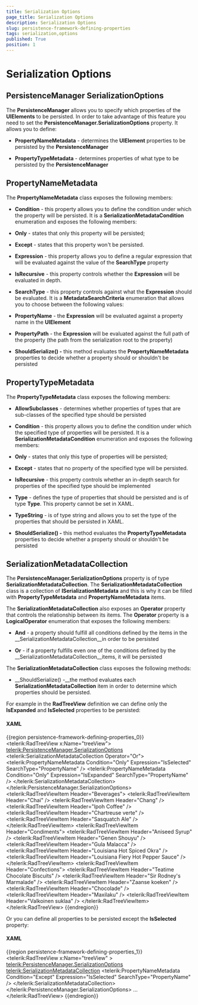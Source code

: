 ```yaml
---
title: Serialization Options
page_title: Serialization Options
description: Serialization Options
slug: persistence-framework-defining-properties
tags: serialization,options
published: True
position: 1
---
```


# Serialization Options



## PersistenceManager SerializationOptions

The __PersistenceManager__ allows you to specify which properties of the __UIElements__ to be persisted. In order to take advantage of this feature you need to set the __PersistenceManager.SerializationOptions__ property. It allows you to define:
		

* __PropertyNameMetadata__ - determines the __UIElement__ properties to be persisted by the __PersistenceManager__

* __PropertyTypeMetadata__ - determines properties of what type to be persisted by the __PersistenceManager__

## PropertyNameMetadata

The __PropertyNameMetadata__ class exposes the following members:
		

* __Condition__ - this property allows you to define the condition under which the property will be persisted. It is a __SerializationMetadataCondition__ enumeration and exposes the following members:
			

* __Only__ - states that only this property will be persisted;
				

* __Except__ - states that this property won't be persisted.
				

* __Expression__ - this property allows you to define a regular expression that will be evaluated against the value of the __SearchType__ property
			

* __IsRecursive__ - this property controls whether the __Expression__ will be evaluated in depth.
			

* __SearchType__ - this property controls against what the __Expression__ should be evaluated. It is a __MetadataSearchCriteria__ enumeration that allows you to choose between the following values:
			

* __PropertyName__ - the __Expression__ will be evaluated against a property name in the __UIElement__

* __PropertyPath__ - the __Expression__ will be evaluated against the full path of the property (the path from the serialization root to the property)
				

* __ShouldSerialize() -__ this method evaluates the __PropertyNameMetadata__ properties to decide whether a property should or shouldn't be persisted
			

## PropertyTypeMetadata

The __PropertyTypeMetadata__ class exposes the following members:
		

* __AllowSubclasses__ - determines whether properties of types that are sub-classes of the specified type should be persisted
			

* __Condition__ - this property allows you to define the condition under which the specified type of properties will be persisted. It is a __SerializationMetadataCondition__ enumeration and exposes the following members:
			

* __Only__ - states that only this type of properties will be persisted;
				

* __Except__ - states that no property of the specified type will be persisted.
				

* __IsRecursive__ - this property controls whether an in-depth search for properties of the specified type should be implemented
			

* __Type__ - defines the type of properties that should be persisted and is of type __Type__. This property cannot be set in XAML.
			

* __TypeString__ - is of type string and allows you to set the type of the properties that should be persisted in XAML.
			

* __ShouldSerialize() -__ this method evaluates the __PropertyTypeMetadata__ properties to decide whether a property should or shouldn't be persisted
			

## SerializationMetadataCollection

The __PersistenceManager.SerializationOptions__ property is of type __SerializationMetadataCollection__. The __SerializationMetadataCollection__ class is a collection of __ISerializationMetadata__ and this is why it can be filled with __PropertyTypeMetadata__ and __PropertyNameMetadata__ items.
		

The __SerializationMetadataCollection__ also exposes an __Operator__ property that controls the relationship between its items. The __Operator__ property is a __LogicalOperator__ enumeration that exposes the following members:
		

* __And__ - a property should fulfill all conditions defined by the items in the __SerializationMetadataCollection__in order to be persisted
			

* __Or__ - if a property fulfills even one of the conditions defined by the __SerializationMetadataCollection__items, it will be persisted
			

The __SerializationMetadataCollection__ class exposes the following methods:
		

* __ShouldSerialize() -__the method evaluates each __SerializationMetadataCollection__ item in order to determine which properties should be persisted.
			

For example in the __RadTreeView__ definition we can define only the __IsExpanded__ and __IsSelected__ properties to be persisted:
		

#### __XAML__

{{region persistence-framework-defining-properties_0}}
	<telerik:RadTreeView x:Name="treeView">
	 <telerik:PersistenceManager.SerializationOptions>
	  <telerik:SerializationMetadataCollection Operator="Or">
	   <telerik:PropertyNameMetadata Condition="Only" Expression="IsSelected" SearchType="PropertyName" />
	   <telerik:PropertyNameMetadata Condition="Only" Expression="IsExpanded" SearchType="PropertyName" />
	  </telerik:SerializationMetadataCollection>
	 </telerik:PersistenceManager.SerializationOptions>
	 <telerik:RadTreeViewItem Header="Beverages">
	  <telerik:RadTreeViewItem Header="Chai" />
	  <telerik:RadTreeViewItem Header="Chang" />
	  <telerik:RadTreeViewItem Header="Ipoh Coffee" />
	  <telerik:RadTreeViewItem Header="Chartreuse verte" />
	  <telerik:RadTreeViewItem Header="Sasquatch Ale" />
	 </telerik:RadTreeViewItem>
	 <telerik:RadTreeViewItem Header="Condiments">
	<telerik:RadTreeViewItem Header="Aniseed Syrup" />
	  <telerik:RadTreeViewItem Header="Genen Shouyu" />
	  <telerik:RadTreeViewItem Header="Gula Malacca" />
	  <telerik:RadTreeViewItem Header="Louisiana Hot Spiced Okra" />
	  <telerik:RadTreeViewItem Header="Louisiana Fiery Hot Pepper Sauce" />
	 </telerik:RadTreeViewItem>
	 <telerik:RadTreeViewItem Header="Confections">
	  <telerik:RadTreeViewItem Header="Teatime Chocolate Biscuits" />
	  <telerik:RadTreeViewItem Header="Sir Rodney's Marmalade" />
	  <telerik:RadTreeViewItem Header="Zaanse koeken" />
	  <telerik:RadTreeViewItem Header="Chocolade" />
	  <telerik:RadTreeViewItem Header="Maxilaku" />
	  <telerik:RadTreeViewItem Header="Valkoinen suklaa" />
	 </telerik:RadTreeViewItem>
	</telerik:RadTreeView>
	{{endregion}}



Or you can define all properties to be persisted except the __IsSelected__ property:
		

#### __XAML__

{{region persistence-framework-defining-properties_1}}
	<telerik:RadTreeView x:Name="treeView" >
	 <telerik:PersistenceManager.SerializationOptions>
	  <telerik:SerializationMetadataCollection>
	   <telerik:PropertyNameMetadata Condition="Except" Expression="IsSelected" SearchType="PropertyName" />
	  </telerik:SerializationMetadataCollection>
	 </telerik:PersistenceManager.SerializationOptions>
	...
	</telerik:RadTreeView>
	{{endregion}}


